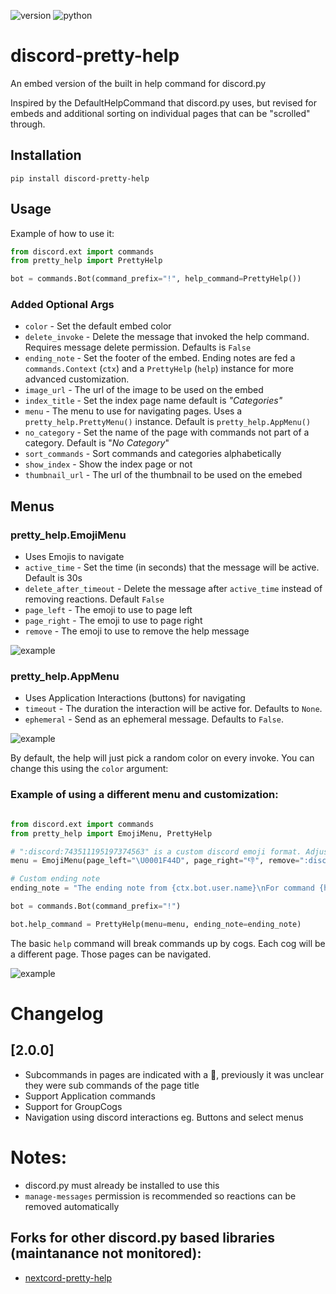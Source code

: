 ![version](https://img.shields.io/pypi/v/discord-pretty-help) ![python](https://img.shields.io/badge/python-3.8+-blue)

# discord-pretty-help

An embed version of the built in help command for discord.py



Inspired by the DefaultHelpCommand that discord.py uses, but revised for embeds and additional sorting on individual pages that can be "scrolled" through. 

## Installation

`pip install discord-pretty-help`

## Usage

Example of how to use it:

```python
from discord.ext import commands
from pretty_help import PrettyHelp

bot = commands.Bot(command_prefix="!", help_command=PrettyHelp())
```



### Added Optional Args

- `color` - Set the default embed color
- `delete_invoke` - Delete the message that invoked the help command. Requires message delete permission. Defaults is `False`
- `ending_note` - Set the footer of the embed. Ending notes are fed a `commands.Context` (`ctx`) and a `PrettyHelp` (`help`) instance for more advanced customization.
- `image_url` - The url of the image to be used on the embed
- `index_title` - Set the index page name default is *"Categories"*
- `menu` - The menu to use for navigating pages. Uses a `pretty_help.PrettyMenu()` instance. Default is `pretty_help.AppMenu()`
- `no_category` - Set the name of the page with commands not part of a category. Default is "*No Category*"
- `sort_commands` - Sort commands and categories alphabetically
- `show_index` - Show the index page or not
- `thumbnail_url` - The url of the thumbnail to be used on the emebed

## Menus

### pretty_help.EmojiMenu 
- Uses Emojis to navigate
- `active_time` - Set the time (in seconds) that the message will be active. Default is 30s
- `delete_after_timeout` - Delete the message after `active_time` instead of removing reactions. Default `False`
- `page_left` - The emoji to use to page left
- `page_right` - The emoji to use to page right
- `remove` - The emoji to use to remove the help message

![example](/images/example-emoji.gif)

### pretty_help.AppMenu
- Uses Application Interactions (buttons) for navigating
- `timeout` - The duration the interaction will be active for. Defaults to `None`.
- `ephemeral` - Send as an ephemeral message. Defaults to `False`.

![example](/images/example-app.gif)

By default, the help will just pick a random color on every invoke. You can change this using the `color` argument:

### Example of using a different menu and customization:

```python

from discord.ext import commands
from pretty_help import EmojiMenu, PrettyHelp

# ":discord:743511195197374563" is a custom discord emoji format. Adjust to match your own custom emoji.
menu = EmojiMenu(page_left="\U0001F44D", page_right="👎", remove=":discord:743511195197374563", active_time=5)

# Custom ending note
ending_note = "The ending note from {ctx.bot.user.name}\nFor command {help.clean_prefix}{help.invoked_with}"

bot = commands.Bot(command_prefix="!")

bot.help_command = PrettyHelp(menu=menu, ending_note=ending_note)
```

The basic `help` command will break commands up by cogs. Each cog will be a different page. Those pages can be navigated. 

![example](/images/example.gif)


# Changelog

## [2.0.0]
 - Subcommands in pages are indicated with a 🔗, previously it was unclear they were sub commands of the page title
 - Support Application commands
 - Support for GroupCogs
 - Navigation using discord interactions eg. Buttons and select menus 


# Notes:
- discord.py must already be installed to use this
- `manage-messages` permission is recommended so reactions can be removed automatically

## Forks for other discord.py based libraries (maintanance not monitored):
* [nextcord-pretty-help](https://github.com/squigjess/nextcord-pretty-help)